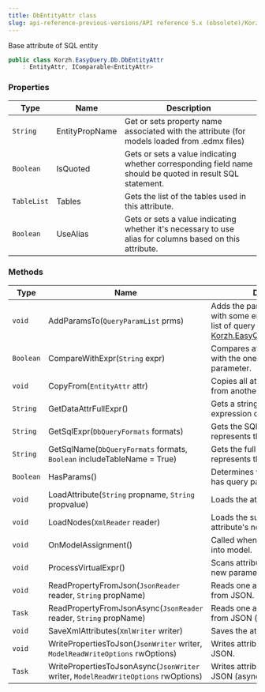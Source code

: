 ```yaml
---
title: DbEntityAttr class
slug: api-reference-previous-versions/API reference 5.x (obsolete)/Korzh.EasyQuery.Db namespace/dbentityattr-class
---
```



Base attribute of SQL entity
```csharp
public class Korzh.EasyQuery.Db.DbEntityAttr
    : EntityAttr, IComparable<EntityAttr>

```

### Properties

| Type | Name | Description | 
| --- | --- | --- | 
| `String` | EntityPropName | Get or sets property name associated with the attribute (for models loaded from .edmx files) | 
| `Boolean` | IsQuoted | Gets or sets a value indicating whether corresponding field name should be quoted in result SQL statement. | 
| `TableList` | Tables | Gets the list of the tables used in this attribute. | 
| `Boolean` | UseAlias | Gets or sets a value indicating whether it's necessary to use alias for columns based on this attribute. | 


### Methods

| Type | Name | Description | 
| --- | --- | --- | 
| `void` | AddParamsTo(`QueryParamList` prms) | Adds the parameters associated with some entity attribute into the list of query parameters (see [Korzh.EasyQuery.QueryParamList](/api-reference-5x/korzh-easyquery-namespace/queryparamlist-class). | 
| `Boolean` | CompareWithExpr(`String` expr) | Compares attribute's expression with the one passed in the parameter. | 
| `void` | CopyFrom(`EntityAttr` attr) | Copies all attribute's properties from another entity attribute | 
| `String` | GetDataAttrFullExpr() | Gets a string that represents full expression of EntityAttr instance. | 
| `String` | GetSqlExpr(`DbQueryFormats` formats) | Gets the SQL expression which represents the attribute. | 
| `String` | GetSqlName(`DbQueryFormats` formats, `Boolean` includeTableName = True) | Gets the full SQL name which represents the attribute. | 
| `Boolean` | HasParams() | Determines whether this attribute has query parameters. | 
| `void` | LoadAttribute(`String` propname, `String` propvalue) | Loads the attribute. | 
| `void` | LoadNodes(`XmlReader` reader) | Loads the sub-nodes of entity attribute's node. | 
| `void` | OnModelAssignment() | Called when attribute is inserted into model. | 
| `void` | ProcessVirtualExpr() | Scans attribute's expression for new parameters, tables, etc | 
| `void` | ReadPropertyFromJson(`JsonReader` reader, `String` propName) | Reads one attribute's property from JSON. | 
| `Task` | ReadPropertyFromJsonAsync(`JsonReader` reader, `String` propName) | Reads one attribute's property from JSON (asynchronous way). | 
| `void` | SaveXmlAttributes(`XmlWriter` writer) | Saves the attributes to XML writer. | 
| `void` | WritePropertiesToJson(`JsonWriter` writer, `ModelReadWriteOptions` rwOptions) | Writes attribute's properties to JSON. | 
| `Task` | WritePropertiesToJsonAsync(`JsonWriter` writer, `ModelReadWriteOptions` rwOptions) | Writes attribute's properties to JSON (asynchronous way). |